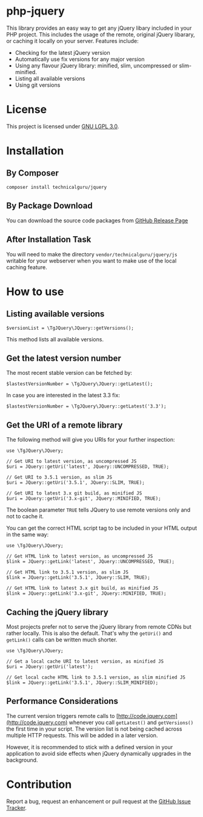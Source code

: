 # php-jquery
This library provides an easy way to get any jQuery libary included in your PHP project. This includes the usage of the remote, original jQuery libarary, or caching it locally on your server. Features include:

* Checking for the latest jQuery version
* Automatically use fix versions for any major version
* Using any flavour jQuery library: minified, slim, uncompressed or slim-minified.
* Listing all available versions
* Using git versions

# License
This project is licensed under [GNU LGPL 3.0](LICENSE.md). 

# Installation

## By Composer

```
composer install technicalguru/jquery
```

## By Package Download
You can download the source code packages from [GitHub Release Page](https://github.com/technicalguru/php-jquery/releases)

## After Installation Task
You will need to make the directory `vendor/technicalguru/jquery/js` writable for your webserver when you want
to make use of the local caching feature.

# How to use

## Listing available versions

```
$versionList = \TgJQuery\JQuery::getVersions();
```

This method lists all available versions.

## Get the latest version number

The most recent stable version can be fetched by:

```
$lastestVersionNumber = \TgJQuery\JQuery::getLatest();
```

In case you are interested in the latest 3.3 fix:

```
$lastestVersionNumber = \TgJQuery\JQuery::getLatest('3.3');
```

## Get the URI of a remote library

The following method will give you URIs for your further inspection:

```
use \TgJQuery\JQuery;

// Get URI to latest version, as uncompressed JS
$uri = JQuery::getUri('latest', JQuery::UNCOMPRESSED, TRUE);

// Get URI to 3.5.1 version, as slim JS
$uri = JQuery::getUri('3.5.1', JQuery::SLIM, TRUE);

// Get URI to latest 3.x git build, as minified JS
$uri = JQuery::getUri('3.x-git', JQuery::MINIFIED, TRUE);
```

The boolean parameter `TRUE` tells JQuery to use remote versions only and not to cache it.

You can get the correct HTML script tag to be included in your HTML output in the same way:

```
use \TgJQuery\JQuery;

// Get HTML link to latest version, as uncompressed JS
$link = JQuery::getLink('latest', JQuery::UNCOMPRESSED, TRUE);

// Get HTML link to 3.5.1 version, as slim JS
$link = JQuery::getLink('3.5.1', JQuery::SLIM, TRUE);

// Get HTML link to latest 3.x git build, as minified JS
$link = JQuery::getLink('3.x-git', JQuery::MINIFIED, TRUE);
```

## Caching the jQuery library
Most projects prefer not to serve the jQuery library from remote CDNs but rather locally. This
is also the default. That's why the `getUri()` and `getLink()` calls can be written much shorter.

```
use \TgJQuery\JQuery;

// Get a local cache URI to latest version, as minified JS
$uri = JQuery::getUri('latest');

// Get local cache HTML link to 3.5.1 version, as slim minified JS
$link = JQuery::getLink('3.5.1', JQuery::SLIM_MINIFIED);
```

## Performance Considerations
The current version triggers remote calls to [http://code.jquery.com](http://code.jquery.com) whenever
you call `getLatest()` and `getVersions()` the first time in your script. The version list is
not being cached across multiple HTTP requests. This will be added in a later version.

However, it is recommended to stick with a defined version in your application to avoid side effects
when jQuery dynamically upgrades in the background.

# Contribution
Report a bug, request an enhancement or pull request at the [GitHub Issue Tracker](https://github.com/technicalguru/php-jquery/issues).


